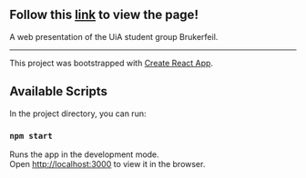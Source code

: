 ## Follow this [link](https://brukerfeilgroup.github.io/presentation/) to view the page!

A web presentation of the UiA student group Brukerfeil.
<hr>

This project was bootstrapped with [Create React App](https://github.com/facebook/create-react-app).

## Available Scripts

In the project directory, you can run:

### `npm start`

Runs the app in the development mode.<br />
Open [http://localhost:3000](http://localhost:3000) to view it in the browser.
